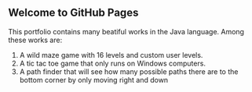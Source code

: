 ## Welcome to GitHub Pages

This portfolio contains many beatiful works in the Java language. Among these works are:
1. A wild maze game with 16 levels and custom user levels. 
2. A tic tac toe game that only runs on Windows computers.
3. A path finder that will see how many possible paths there are to the bottom corner by only moving right and down

